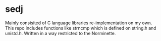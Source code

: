 # sedj
Mainly consisited of C language libraries re-implementation on my own.
This repo includes functions like strncmp which is defined on string.h and unistd.h.
Written in a way restricted to the Norminette.
